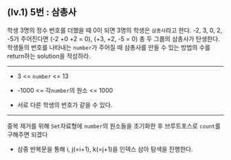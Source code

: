 ## (lv.1) 5번 : 삼총사
학생 3명의 정수 번호를 더했을 때 0이 되면 3명의 학생은 `삼총사`라고 한다. -2, 3, 0, 2, -5가 주어진다면 (-2 +0 +2 = 0), (+3, +2, -5 = 0) 총 두 그룹의 삼총사가 탄생한다. 학생들의 번호를 나타내는 `number`가 주어질 때 삼총사를 만들 수 있는 방법의 수를 return하는 solution을 작성하라.

***

* 3 <= `number` <= 13

* -1000 <= 각`number`의 원소 <= 1000

* 서로 다른 학생의 번호가 같을 수 있다.

***

중복 제거를 위해 `Set`자료형에 `number`의 원소들을 초기화한 후 브루트포스로 `count`를 구해주면 되겠다

* 삼중 반복문을 통해 i, j(=i+1), k(=j+1)을 인덱스 삼아 탐색을 진행한다.